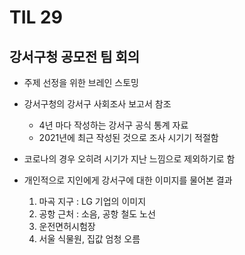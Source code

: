 # TIL 29

## 강서구청 공모전 팀 회의

- 주제 선정을 위한 브레인 스토밍

- 강서구청의 강서구 사회조사 보고서 참조

  - 4년 마다 작성하는 강서구 공식 통계 자료
  - 2021년에 최근 작성된 것으로 조사 시기기 적절함

- 코로나의 경우 오히려 시기가 지난 느낌으로 제외하기로 함

- 개인적으로 지인에게 강서구에 대한 이미지를 물어본 결과

  1. 마곡 지구 : LG 기업의 이미지
  2. 공항 근처 : 소음, 공항 철도 노선
  3. 운전면허시험장
  4. 서울 식물원, 집값 엄청 오름

  
